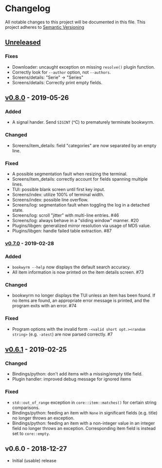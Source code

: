# Changelog

All notable changes to this project will be documented in this file.
This project adheres to [Semantic Versioning](https://semver.org)

## [Unreleased]

### Fixes
* Downloader: uncaught exception on missing `resolve()` plugin function.
* Correctly look for `--author` option, not `--authors`.
* Screens/details: "Serie" -> "Series"
* Screens/details: Correctly print empty fields.

## [v0.8.0] - 2019-05-26

### Added
- A signal hander. Send `SIGINT` (^C) to prematurely terminate bookwyrm.

### Changed
* Screens/item_details: field "categories" are now separated by an empty line.

### Fixed
* A possible segmentation fault when resizing the terminal.
* Screens/item_details: correctly account for fields spanning multiple lines.
* TUI: possible blank screen until first key input.
* Screens/index: utilize 100% of terminal width.
* Screens/index: possible line overflow.
* Screens/log: segmentation fault when toggling the log in a detached state.
* Screens/log: scroll "jitter" with multi-line entries. #46
* Screens/log: always behave in a "sliding window" manner. #20
* Plugins/libgen: generalized mirror resolution via usage of MD5 value.
* Plugins/libgen: handle failed table extraction. #87

### [v0.7.0] - 2019-02-28

### Added
- `bookwyrm --help` now displays the default search accuracy.
- All item information is now printed on the item details screen. #73

### Changed
- bookwyrm no longer displays the TUI unless an item has been found. If no items are found, an appropriate error message is printed, and the program exits with an error. #74

### Fixed
- Program options with the invalid form `-<valid short opt.><random string>` (e.g. `-atest`) are now parsed correctly. #7

## [v0.6.1] - 2019-02-25

### Changed
- Bindings/python: don't add items with a missing/empty title field.
- Plugin handler: improved debug message for ignored items

### Fixed
- `std::out_of_range` exception in `core::item::matches()` for certain string comparisons.
- Bindings/python: feeding an item with `None` in significant fields (e.g. title) no longer throws an exception.
- Bindings/python: feeding an item with a non-integer value in an integer field no longer throws an exception. Corresponding item field is instead set to `core::empty`.

## v0.6.0 - 2018-12-27

* Initial (usable) release

[Unreleased]: https://github.com/Tmplt/bookwyrm/compare/v0.8.0...HEAD
[v0.8.0]: https://github.com/Tmplt/bookwyrm/compare/v0.7.0...v0.8.0
[v0.7.0]: https://github.com/Tmplt/bookwyrm/compare/v0.6.1...v0.7.0
[v0.6.1]: https://github.com/Tmplt/bookwyrm/compare/v0.6.0...v0.6.1
